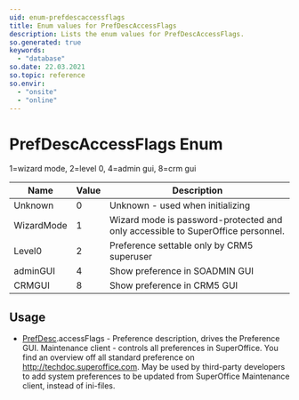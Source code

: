```yaml
---
uid: enum-prefdescaccessflags
title: Enum values for PrefDescAccessFlags
description: Lists the enum values for PrefDescAccessFlags.
so.generated: true
keywords:
  - "database"
so.date: 22.03.2021
so.topic: reference
so.envir:
  - "onsite"
  - "online"
---
```


# PrefDescAccessFlags Enum

1=wizard mode, 2=level 0, 4=admin gui, 8=crm gui

| Name | Value | Description |
|------|-------|-------------|
|Unknown|0|Unknown - used when initializing|
|WizardMode|1|Wizard mode is password-protected and only accessible to SuperOffice personnel.|
|Level0|2|Preference settable only by CRM5 superuser|
|adminGUI|4|Show preference in SOADMIN GUI|
|CRMGUI|8|Show preference in CRM5 GUI|

## Usage

* [PrefDesc](../prefdesc.md).accessFlags - Preference description, drives the Preference GUI. Maintenance client - controls all preferences in SuperOffice. You find an overview off all standard preference on http://techdoc.superoffice.com.  May be used by third-party developers to add system preferences to be updated from SuperOffice Maintenance client, instead of ini-files. 
